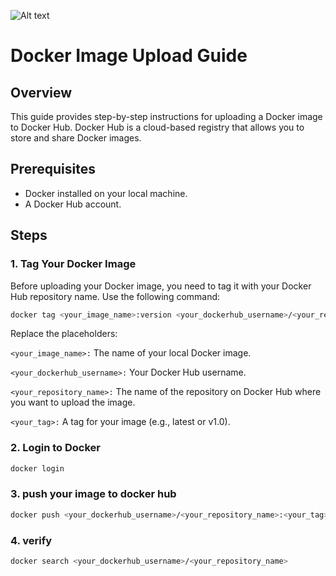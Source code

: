 ![Alt text](https://upload.wikimedia.org/wikipedia/commons/e/ea/Docker_%28container_engine%29_logo_%28cropped%29.png)

# Docker Image Upload Guide

## Overview

This guide provides step-by-step instructions for uploading a Docker image to Docker Hub. Docker Hub is a cloud-based registry that allows you to store and share Docker images.

## Prerequisites

- Docker installed on your local machine.
- A Docker Hub account.

## Steps

### 1. Tag Your Docker Image

Before uploading your Docker image, you need to tag it with your Docker Hub repository name. Use the following command:

```bash
docker tag <your_image_name>:version <your_dockerhub_username>/<your_repository_name>:<your_tag>
```
Replace the placeholders:

`<your_image_name>:` The name of your local Docker image.

`<your_dockerhub_username>:` Your Docker Hub username.

`<your_repository_name>:` The name of the repository on Docker Hub where you want to upload the image.

`<your_tag>:` A tag for your image (e.g., latest or v1.0).


### 2. Login to Docker

```sh
docker login
```

### 3. push your image to docker hub

```sh
docker push <your_dockerhub_username>/<your_repository_name>:<your_tag>
```

### 4. verify
```sh
docker search <your_dockerhub_username>/<your_repository_name>
```
